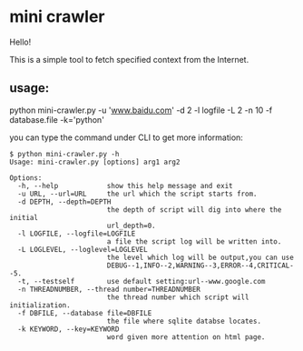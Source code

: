 mini crawler
=====================

Hello!

This is a simple tool to fetch specified context from the Internet.

## usage:
python mini-crawler.py -u 'www.baidu.com' -d 2 -l logfile -L 2 -n 10 -f database.file -k='python'

you can type the command under CLI to get more information:

	$ python mini-crawler.py -h
	Usage: mini-crawler.py [options] arg1 arg2

	Options:
	  -h, --help            show this help message and exit
	  -u URL, --url=URL     the url which the script starts from.
	  -d DEPTH, --depth=DEPTH
							the depth of script will dig into where the initial
							url_depth=0.
	  -l LOGFILE, --logfile=LOGFILE
							a file the script log will be written into.
	  -L LOGLEVEL, --loglevel=LOGLEVEL
							the level which log will be output,you can use
							DEBUG--1,INFO--2,WARNING--3,ERROR--4,CRITICAL--5.
	  -t, --testself        use default setting:url--www.google.com
	  -n THREADNUMBER, --thread number=THREADNUMBER
							the thread number which script will initialization.
	  -f DBFILE, --database file=DBFILE
							the file where sqlite databse locates.
	  -k KEYWORD, --key=KEYWORD
							word given more attention on html page.
